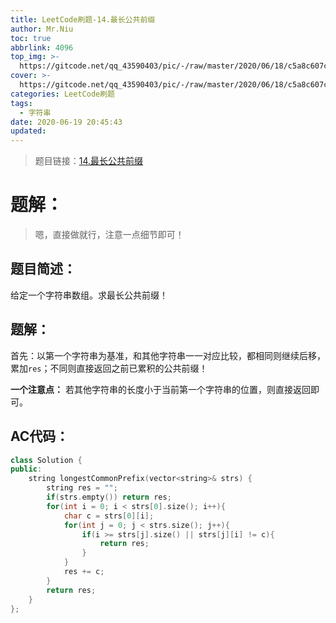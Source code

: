 ```yaml
---
title: LeetCode刷题-14.最长公共前缀
author: Mr.Niu
toc: true
abbrlink: 4096
top_img: >-
  https://gitcode.net/qq_43590403/pic/-/raw/master/2020/06/18/c5a8c607c20ae75b03d3b6e04dc1cf2a.png
cover: >-
  https://gitcode.net/qq_43590403/pic/-/raw/master/2020/06/18/c5a8c607c20ae75b03d3b6e04dc1cf2a.png
categories: LeetCode刷题
tags:
  - 字符串
date: 2020-06-19 20:45:43
updated:
---
```
















> 题目链接：[14.最长公共前缀](https://leetcode-cn.com/problems/longest-common-prefix/)



# 题解：



> 嗯，直接做就行，注意一点细节即可！



## 题目简述：

给定一个字符串数组。求最长公共前缀！

## 题解：

首先：以第一个字符串为基准，和其他字符串一一对应比较，都相同则继续后移，累加`res`；不同则直接返回之前已累积的公共前缀！

**一个注意点：** 若其他字符串的长度小于当前第一个字符串的位置，则直接返回即可。

## AC代码：



```c++
class Solution {
public:
    string longestCommonPrefix(vector<string>& strs) {
        string res = "";
        if(strs.empty()) return res;
        for(int i = 0; i < strs[0].size(); i++){
            char c = strs[0][i];
            for(int j = 0; j < strs.size(); j++){
                if(i >= strs[j].size() || strs[j][i] != c){
                    return res;
                }
            }
            res += c;
        }
        return res;
    }
};
```



